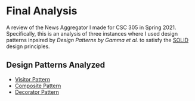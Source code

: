 # Final Analysis

A review of the News Aggregator I made for CSC 305 in Spring 2021. Specifically, this is an analysis of three instances where I used design patterns inpsired by *Design Patterns by Gamma et al.* to satisfy the [SOLID](https://en.wikipedia.org/wiki/SOLID) design principles.

## Design Patterns Analyzed
* [Visitor Pattern](visitor.md)
* [Composite Pattern](composite.md)
* [Decorator Pattern](decorator.md)

